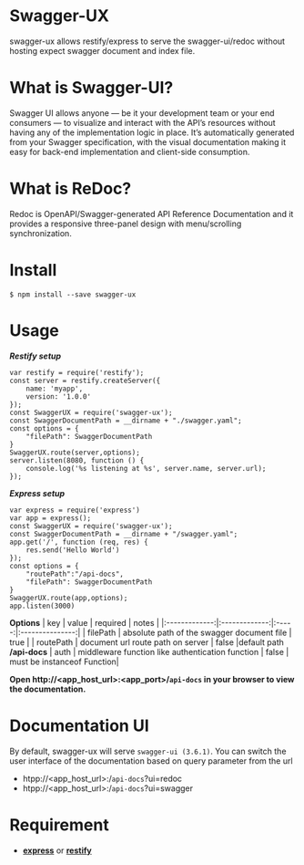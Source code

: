 # Swagger-UX
swagger-ux allows restify/express to serve the swagger-ui/redoc without hosting expect swagger document and index file.
# What is Swagger-UI?
Swagger UI allows anyone — be it your development team or your end consumers — to visualize and interact with the API’s resources without having any of the implementation logic in place. It’s automatically generated from your Swagger specification, with the visual documentation making it easy for back-end implementation and client-side consumption.
# What is ReDoc?
Redoc is OpenAPI/Swagger-generated API Reference Documentation and it provides a responsive three-panel design with menu/scrolling synchronization.
# Install
`$ npm install --save swagger-ux`
# Usage
***Restify setup***

    var restify = require('restify');
    const server = restify.createServer({
        name: 'myapp',
        version: '1.0.0'
    });
    const SwaggerUX = require('swagger-ux');
    const SwaggerDocumentPath = __dirname + "./swagger.yaml";
    const options = {
        "filePath": SwaggerDocumentPath
    }
    SwaggerUX.route(server,options);
    server.listen(8080, function () {
        console.log('%s listening at %s', server.name, server.url);
    });

***Express setup***

    var express = require('express')
    var app = express();
    const SwaggerUX = require('swagger-ux');
    const SwaggerDocumentPath = __dirname + "/swagger.yaml";
    app.get('/', function (req, res) {
        res.send('Hello World')
    });
    const options = {
        "routePath":"/api-docs",
        "filePath": SwaggerDocumentPath
    }
    SwaggerUX.route(app,options);
    app.listen(3000)
**Options**
| key        |      value      | required  |      notes      |
|:-------------:|:-------------:|:-----:|:---------------:|
| filePath      |  absolute path of the swagger document file | true |
| routePath     |  document url route path on server     |   false |default path **/api-docs**
| auth | middleware function like authentication function     |  false | must be instanceof Function|

**Open http://<app_host_url>:<app_port>/`api-docs` in your browser to view the documentation.**
# Documentation UI
By default, swagger-ux will serve `swagger-ui (3.6.1)`.
You can switch the user interface of the documentation based on query parameter from the url
- htpp://<app_host_url>:<port>/`api-docs`?ui=redoc
- htpp://<app_host_url>:<port>/`api-docs`?ui=swagger
# Requirement
- **[express](https://www.npmjs.com/package/express "Express npm Page")** or **[restify](https://www.npmjs.com/package/restify "Restify npm page")**
